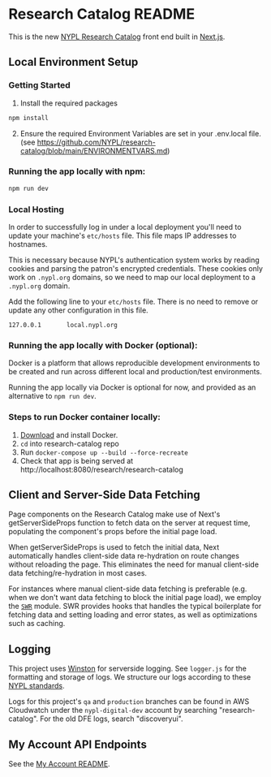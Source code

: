 # Research Catalog README

This is the new [NYPL Research Catalog](https://www.nypl.org/research/research-catalog) front end built in [Next.js](https://nextjs.org/).

## Local Environment Setup

### Getting Started

1. Install the required packages

```bash
npm install
```

2. Ensure the required Environment Variables are set in your .env.local file.
(see https://github.com/NYPL/research-catalog/blob/main/ENVIRONMENTVARS.md)

### Running the app locally with npm:

```bash
npm run dev
```

### Local Hosting

In order to successfully log in under a local deployment you'll need to update
your machine's `etc/hosts` file. This file maps IP addresses to hostnames.

This is necessary because NYPL's authentication system works by reading cookies
and parsing the patron's encrypted credentials. These cookies only work on
`.nypl.org` domains, so we need to map our local deployment to a `.nypl.org`
domain.

Add the following line to your `etc/hosts` file. There is no need to remove or
update any other configuration in this file.

```
127.0.0.1       local.nypl.org
```

### Running the app locally with Docker (optional):

Docker is a platform that allows reproducible development environments to be created and run across different local and production/test environments.

Running the app locally via Docker is optional for now, and provided as an alternative to `npm run dev`.

### Steps to run Docker container locally:

1. [Download](https://docs.docker.com/get-docker/) and install Docker.
2. `cd` into research-catalog repo
3. Run `docker-compose up --build --force-recreate`
4. Check that app is being served at http://localhost:8080/research/research-catalog

## Client and Server-Side Data Fetching

Page components on the Research Catalog make use of Next's getServerSideProps function to fetch data on the server at request time, populating the component's props before the initial page load.

When getServerSideProps is used to fetch the initial data, Next automatically handles client-side data re-hydration on route changes without reloading the page. This eliminates the need for manual client-side data fetching/re-hydration in most cases.

For instances where manual client-side data fetching is preferable (e.g. when we don't want data fetching to block the initial page load), we employ the [`SWR`](https://www.npmjs.com/package/swr) module. SWR provides hooks that handles the typical boilerplate for fetching data and setting loading and error states, as well as optimizations such as caching.

## Logging

This project uses [Winston](https://www.npmjs.com/package/winston) for serverside logging. See `logger.js` for the formatting and storage of logs. We structure our logs according to these [NYPL standards](https://github.com/NYPL/engineering-general/blob/main/standards/logging.md).

Logs for this project's `qa` and `production` branches can be found in AWS Cloudwatch under the `nypl-digital-dev` account by searching "research-catalog". For the old DFE logs, search "discoveryui". 


## My Account API Endpoints

See the [My Account README](accountREADME.md).
